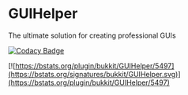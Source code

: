 # GUIHelper
The ultimate solution for creating professional GUIs  
 
[![Codacy Badge](https://app.codacy.com/project/badge/Grade/ee53a682429d40998cdbe5b45c62702f)](https://www.codacy.com/gh/iGabyTM/GUIHelper/dashboard?utm_source=github.com&amp;utm_medium=referral&amp;utm_content=iGabyTM/GUIHelper&amp;utm_campaign=Badge_Grade)

[![https://bstats.org/plugin/bukkit/GUIHelper/5497](https://bstats.org/signatures/bukkit/GUIHelper.svg)](https://bstats.org/plugin/bukkit/GUIHelper/5497)